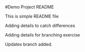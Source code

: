 #Demo Project README

This is simple README file 

Adding details to catch differences

Adding details for branching exercise

Updates branch added.